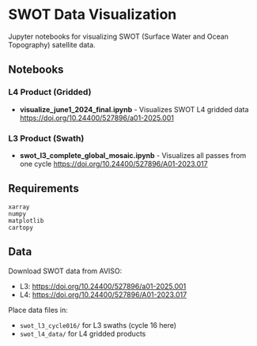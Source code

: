 # SWOT Data Visualization

Jupyter notebooks for visualizing SWOT (Surface Water and Ocean Topography) satellite data.

## Notebooks

### L4 Product (Gridded)
- **visualize_june1_2024_final.ipynb** - Visualizes SWOT L4 gridded data https://doi.org/10.24400/527896/a01-2025.001

### L3 Product (Swath)
- **swot_l3_complete_global_mosaic.ipynb** - Visualizes all passes from one cycle https://doi.org/10.24400/527896/A01-2023.017


## Requirements

```
xarray
numpy
matplotlib
cartopy
```

## Data

Download SWOT data from AVISO:
- L3: https://doi.org/10.24400/527896/a01-2025.001
- L4: https://doi.org/10.24400/527896/A01-2023.017

Place data files in:
- `swot_l3_cycle016/` for L3 swaths (cycle 16 here)
- `swot_l4_data/` for L4 gridded products
